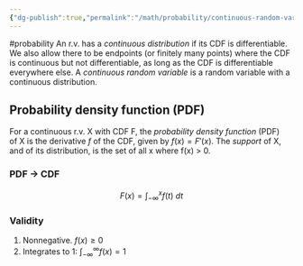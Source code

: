```yaml
---
{"dg-publish":true,"permalink":"/math/probability/continuous-random-variables/","created":"","updated":""}
---
```


#probability 
An r.v. has a _continuous distribution_ if its CDF is differentiable. We also allow there to be endpoints (or finitely many points) where the CDF is continuous but not differentiable, as long as the CDF is differentiable everywhere else. A _continuous random variable_ is a random variable with a continuous distribution.

## Probability density function (PDF)
For a continuous r.v. X with CDF F, the _probability density function_ (PDF) of X is the derivative $f$ of the CDF, given by $f(x) = F'(x)$. The _support_ of X, and of its distribution, is the set of all x where f(x) > 0.

### PDF -> CDF
$$F(x) = \int_{-\infty}^{x} f(t) \:dt$$
### Validity
1. Nonnegative. $f(x) \geq 0$
2. Integrates to 1: $\int_{-\infty}^{\infty} f(x) = 1$